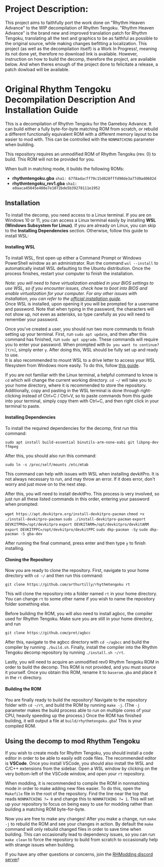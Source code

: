 # Project Description:
This project aims to faithfully port the work done on "Rhythm Heaven Advance" to the WIP decompilation of Rhythm Tengoku.
"Rhythm Heaven Advance" is the brand new and improved translation patch for Rhythm Tengoku, translating all the text and graphics to be as faithful as possible to the original source, while making changes befitting a localization.
This project (as well as the decompilation itself) is a Work In Progress!, meaning its not done yet, therefore no download link is available.
However, instruction on how to build the decomp, therefore the project, are available below. And when theres enough of the project done to felicitate a release, a patch dowload will be available.

# Original Rhythm Tengoku Decompilation Description And Installation Guide

This is a decompilation of Rhythm Tengoku for the Gameboy Advance. It can build either a fully byte-for-byte matching ROM from scratch, or rebuild a different functionally equivalent ROM with a different memory layout to be easier to mod with. This can be controlled with the `NONMATCHING` parameter when building.

This repository requires an unmodified ROM of Rhythm Tengoku (rev. 0) to build. This ROM will not be provided for you.

When built in matching mode, it builds the following ROMs:

* **rhythmtengoku.gba** `sha1: 67f8adacff79c15d028fffd90de3a77d9ad0602d`
* **rhythmtengoku_rev1.gba** `sha1: e0aaca45045e408e7e1072bde5b39278111e1952`


## Installation

To install the decomp, you need access to a Linux terminal. If you are on Windows 10 or 11, you can access a Linux terminal easily by installing **WSL (Windows Subsystem for Linux)**. If you are already on Linux, you can skip to the **Installing Dependencies** section. Otherwise, follow this guide to install WSL:

#### Installing WSL

To install WSL, first open up either a Command Prompt or Windows PowerShell window as an administrator. Run the command `wsl --install` to automatically install WSL defaulting to the Ubuntu distribution. Once the process finishes, restart your computer to finish the installation.

*Note: you will need to have virtualization enabled in your BIOS settings to use WSL, so if you encounter issues, check how to boot into BIOS and enable virtualization for your computer. For any other issues with installation, you can refer to the [official installation guide](https://docs.microsoft.com/en-us/windows/wsl/install).*
<br>
Once WSL is installed, upon opening it you will be prompted for a username and password. Note that when typing in the password, the characters will not show up, not even as asterisks, so type carefully as you will need to remember your password.

Once you've created a user, you should run two more commands to finish setting up your terminal. First, run `sudo apt update`, and then after this command has finished, run `sudo apt upgrade`. These commands will require you to enter your password. When prompted with `Do you want to continue? [Y/n]`, simply enter `y`. After doing this, WSL should be fully set up and ready to use.
<br>
It is also recommended to mount WSL to a drive letter to access your WSL filesystem from Windows more easily. To do this, follow [this guide](https://github.com/HackerN64/HackerSM64/wiki/Mounting-WSL-to-Drive).

If you are not familiar with the Linux terminal, a helpful command to know is `cd` which will change the current working directory. `cd ~/` will take you to your home directory, where it is recommended to store the repository. Additionally, copy and pasting in the WSL terminal is done through right-clicking instead of Ctrl+C / Ctrl+V, so to paste commands from this guide into your terminal, simply copy them with Ctrl+C, and then right click in your terminal to paste.


#### Installing Dependencies

To install the required dependencies for the decomp, first run this command:

`sudo apt install build-essential binutils-arm-none-eabi git libpng-dev ffmpeg`

After this, you should also run this command:

`sudo ln -s /proc/self/mounts /etc/mtab`

This command can help with issues with WSL when installing devkitPro. It is not always necessary to run, and may throw an error. If it does error, don't worry and just move on to the next step.

After this, you will need to install devkitPro. This process is very involved, so just run all these listed commands in this order, entering your password when prompted:

`wget https://apt.devkitpro.org/install-devkitpro-pacman`
`chmod +x ./install-devkitpro-pacman`
`sudo ./install-devkitpro-pacman`
`export DEVKITPRO=/opt/devkitpro`
`export DEVKITARM=/opt/devkitpro/devkitARM`
`export DEVKITPPC=/opt/devkitpro/devkitPPC`
`sudo dkp-pacman -Sy`
`sudo dkp-pacman -S gba-dev`

After running the final command, press enter and then type `y` to finish installing.


#### Cloning the Repository

Now you are ready to clone the repository. First, navigate to your home directory with `cd ~/` and then run this command:

`git clone https://github.com/arthurtilly/rhythmtengoku rt`

This will clone the repository into a folder named `rt` in your home directory. You can change `rt` to some other name if you wish to name the repository folder something else.

Before building the ROM, you will also need to install agbcc, the compiler used for Rhythm Tengoku. Make sure you are still in your home directory, and run

`git clone https://github.com/pret/agbcc`

After this, navigate to the agbcc directory with `cd ~/agbcc` and build the compiler by running `./build.sh`. Finally, install the compiler into the Rhythm Tengoku decomp repository by running `./install.sh ~/rt`.

Lastly, you will need to acquire an unmodified rev0 Rhythm Tengoku ROM in order to build the decomp. This ROM is not provided, and you must source it yourself. Once you obtain this ROM, rename it to `baserom.gba` and place it in the `rt` directory.


#### Building the ROM

You are finally ready to build the repository! Navigate to the repository folder with `cd ~/rt`, and build the ROM by running `make -j`. (The `-j` parameter makes the build process able to run on multiple cores of your CPU, heavily speeding up the process.) Once the ROM has finished building, it will output a file at `build/rhythmtengoku.gba`! This is your compiled ROM.

## Using the decomp to mod Rhythm Tengoku

If you wish to create mods for Rhythm Tengoku, you should install a code editor in order to be able to easily edit code files. The recommended editor is **VSCode**. Once you install VSCode, you should also install the WSL and C/C++ extensions from the sidebar. Open a WSL window by clicking on the very bottom-left of the VSCode window, and open your `rt` repository.

When modding, it is recommended to compile the ROM in nonmatching mode in order to make adding new files easier. To do this, open the `Makefile` file in the root of the repository. Find the line near the top that reads `NONMATCHING ?= 0` and change this to `NONMATCHING ?= 1`. This will set up your repository to focus on being easy to use for modding rather than building a matching ROM byte-for-byte.

Now you are free to make any changes! After you make a change, run `make -j` to rebuild the ROM and see your changes in action. By default the `make` command will only rebuild changed files in order to save time when building. This can occasionally lead to dependency issues, so you can run `make clean` to force the repository to build from scratch to occasionally help with strange issues when building.

If you have any other questions or concerns, join the [RHModding discord server](https://discord.com/invite/ps4rq53)!
